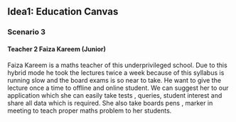 
## Idea1: Education Canvas
### Scenario 3
#### Teacher 2 Faiza Kareem (Junior)

Faiza Kareem is a maths teacher of this underprivileged school. Due to this hybrid mode he took the lectures twice a week because of this syllabus is running slow and the board exams is so near to take. He want to give the lecture once a time to offline and online student. We can suggest her to our application which she can easily take tests , queries, student interest and share all data which is required. She also take boards pens , marker in meeting to teach proper maths problem to her students.

